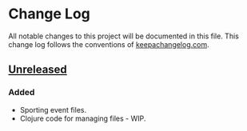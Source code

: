 # Change Log
All notable changes to this project will be documented in this file. This change log follows the conventions of [keepachangelog.com](http://keepachangelog.com/).

## [Unreleased]
### Added
- Sporting event files.
- Clojure code for managing files - WIP.

[Unreleased]: https://github.com/your-name/sporting-fixtures/compare/0.1.1...HEAD

